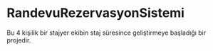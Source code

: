 # RandevuRezervasyonSistemi
Bu 4 kişilik bir stajyer ekibin staj süresince geliştirmeye başladığı bir projedir.


